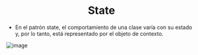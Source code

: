 # <center> State </center>
- En el patrón state, el comportamiento de una clase varía con su estado y, por lo tanto, está representado por el objeto de contexto.

![image](https://user-images.githubusercontent.com/31529014/200988489-6b649307-0978-4f86-817c-30e20f5ded48.png)
